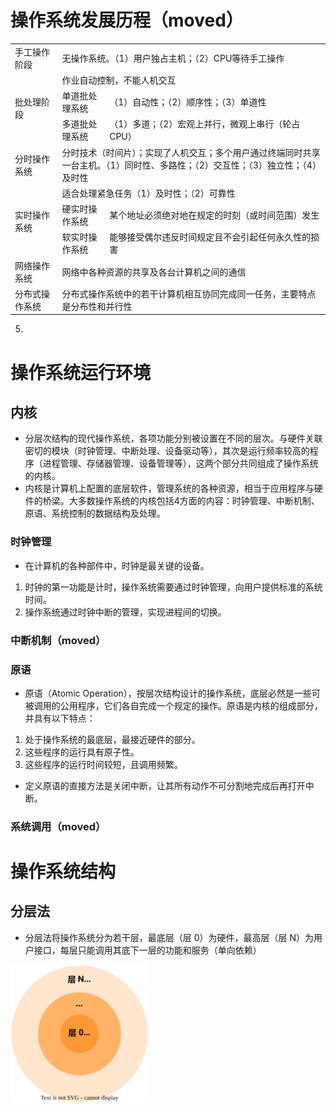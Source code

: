 # 操作系统发展历程（moved）

<table>
    <tr>
        <td width="15%">手工操作阶段</td>
        <td colspan="2">无操作系统。（1）用户独占主机；（2）CPU等待手工操作</td>
    </tr>
    <tr>
        <td rowspan="3">批处理阶段</td>
        <td colspan="2">作业自动控制，不能人机交互</td>
    </tr>
    <tr>
        <td width="15%">单道批处理系统</td>
        <td width="70%">（1）自动性；（2）顺序性；（3）单道性</td>
    </tr>
    <tr>
        <td>多道批处理系统</td>
        <td>（1）多道；（2）宏观上并行，微观上串行（轮占CPU）</td>
    </tr>
    <tr>
        <td>分时操作系统</td>
        <td colspan="2">分时技术（时间片）；实现了人机交互；多个用户通过终端同时共享一台主机。（1）同时性、多路性；（2）交互性；（3）独立性；（4）及时性</td>
    </tr>
    <tr>
        <td rowspan="3">实时操作系统</td>
        <td colspan="2">适合处理紧急任务（1）及时性；（2）可靠性</td>
    </tr>
    <tr>
        <td>硬实时操作系统</td>
        <td>某个地址必须绝对地在规定的时刻（或时间范围）发生</td>
    </tr>
    <tr>
        <td>软实时操作系统</td>
        <td>能够接受偶尔违反时间规定且不会引起任何永久性的损害</td>
    </tr>
    <tr>
        <td>网络操作系统</td>
        <td colspan="2">网络中各种资源的共享及各台计算机之间的通信</td>
    </tr>
    <tr>
        <td>分布式操作系统</td>
        <td colspan="2">分布式操作系统中的若干计算机相互协同完成同一任务，主要特点是分布性和并行性</td>
    </tr>
</table>

5. 

# 操作系统运行环境

## 内核


- 分层次结构的现代操作系统，各项功能分别被设置在不同的层次。与硬件关联密切的模块（时钟管理、中断处理、设备驱动等），其次是运行频率较高的程序（进程管理、存储器管理、设备管理等），这两个部分共同组成了操作系统的内核。
- 内核是计算机上配置的底层软件，管理系统的各种资源，相当于应用程序与硬件的桥梁。大多数操作系统的内核包括4方面的内容：时钟管理、中断机制、原语、系统控制的数据结构及处理。

### 时钟管理

- 在计算机的各种部件中，时钟是最关键的设备。

1. 时钟的第一功能是计时，操作系统需要通过时钟管理，向用户提供标准的系统时间。
2. 操作系统通过时钟中断的管理，实现进程间的切换。

### 中断机制（moved）

### 原语

- 原语（Atomic Operation），按层次结构设计的操作系统，底层必然是一些可被调用的公用程序，它们各自完成一个规定的操作。原语是内核的组成部分，并具有以下特点：

1. 处于操作系统的最底层，最接近硬件的部分。
2. 这些程序的运行具有原子性。
3. 这些程序的运行时间较短，且调用频繁。

- 定义原语的直接方法是关闭中断，让其所有动作不可分割地完成后再打开中断。


### 系统调用（moved）

# 操作系统结构

## 分层法

- 分层法将操作系统分为若干层，最底层（层 0）为硬件，最高层（层 N）为用户接口，每层只能调用其底下一层的功能和服务（单向依赖）

<img src="../../pictures/操作系统-操作系统结构-分层法.drawio.svg" width="220"/>

 
